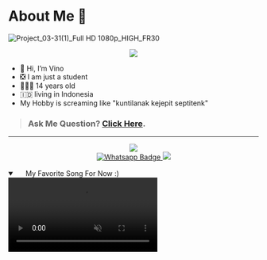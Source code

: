 # About Me 🙂
![Project_03-31(1)_Full HD 1080p_HIGH_FR30](https://user-images.githubusercontent.com/129393234/228983232-e225f247-3f22-4419-8504-4c863c907880.gif)

<p align="center">
  <img src="https://telegra.ph/file/1f4573c913fe24a42907b.jpg" />
</p>

- 👋 Hi, I’m Vino
- ❎ I am just a student
- 👨🏻‍🦱 14 years old
- 🇮🇩 living in Indonesia
- My Hobby is screaming like "kuntilanak kejepit septitenk"

>### Ask Me Question? [Click Here](https://ngl.link/alvlp.id).
---

<p align="center">
<a href="https://youtube.com/@alvlp-fun"><img src="https://img.shields.io/badge/YouTube-ff0000?style=for-the-badge&logo=youtube&logoColor=ff000000&link=https://youtube.com/@alvlp-fun" /><br>
<a href="http://Wa.me/6285161710084"><img src="https://img.shields.io/badge/WhatsApp-electric green?style=for-the-badge&logo=whatsapp&logoColor=white" alt="Whatsapp Badge"/>
<a href="https://instagram.com/220.111tg?igshid=ZDdkNTZiNTM"><img src="https://img.shields.io/badge/Instagram-E4405F?style=for-the-badge&logo=instagram&logoColor=ff000000&link=https://instagram.com/220.111tg?igshid=ZDdkNTZiNTM" /><br>
</a>

<details open="" class="details-reset border rounded-2">
  <summary class="px-3 py-2 border-bottom">
    <svg aria-hidden="true" viewBox="0 0 16 16" version="1.1" data-view-component="true" height="16" width="16" class="octicon octicon-device-camera-video">
    <path fill-rule="evenodd" d="..."></path>
</svg>
    <span aria-label="Video description Rokudenashi.mp4" class="m-1">My Favorite Song For Now :)</span>
    <span class="dropdown-caret"></span>
  </summary>

  <video src="https://user-images.githubusercontent.com/129393234/228968003-2f1b4cb8-4ea3-42e5-ab4c-38aba8bcb305.mp4 " data-canonical-src="https://user-images.githubusercontent.com/129393234/228968003-2f1b4cb8-4ea3-42e5-ab4c-38aba8bcb305.mp4" controls="controls" muted="muted" class="d-block rounded-bottom-2 width-fit" style="max-height:640px;">

  </video>
</details>

<!---
DreamGuyXeon/DreamGuyXeon is a ✨ special ✨ repository because its `README.md` (this file) appears on your GitHub profile.
You can click the Preview link to take a look at your changes.
--->
